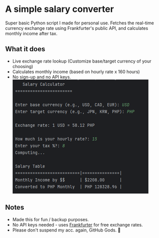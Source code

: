 # A simple salary converter

Super basic Python script I made for personal use.
Fetches the real-time currency exchange rate using Frankfurter's public API, and calculates monthly income after tax.

## What it does
- Live exchange rate lookup (Customize base/target currency of your choosing)
- Calculates monthly income (based on hourly rate x 160 hours)
- No sign-up and no API keys.
![Output](https://github.com/Reinald-Claudio/just-a-currency-converter/blob/main/fixed-output.png?raw=true)

## Notes
- Made this for fun / backup purposes.
- No API keys needed - uses [Frankfurter](https://frankfurter.dev/) for free exchange rates.
- Please don't suspend my acc. again, GitHub Gods. 🙏

